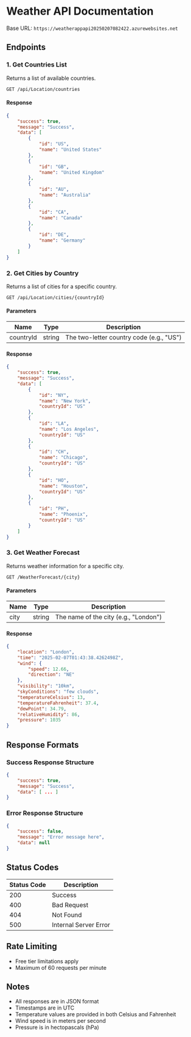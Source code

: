 # Weather API Documentation

Base URL: `https://weatherappapi20250207082422.azurewebsites.net`

## Endpoints

### 1. Get Countries List

Returns a list of available countries.

```http
GET /api/Location/countries
```

#### Response

```json
{
    "success": true,
    "message": "Success",
    "data": [
        {
            "id": "US",
            "name": "United States"
        },
        {
            "id": "GB",
            "name": "United Kingdom"
        },
        {
            "id": "AU",
            "name": "Australia"
        },
        {
            "id": "CA",
            "name": "Canada"
        },
        {
            "id": "DE",
            "name": "Germany"
        }
    ]
}
```

### 2. Get Cities by Country

Returns a list of cities for a specific country.

```http
GET /api/Location/cities/{countryId}
```

#### Parameters

| Name      | Type   | Description                                |
|-----------|--------|--------------------------------------------|
| countryId | string | The two-letter country code (e.g., "US")   |

#### Response

```json
{
    "success": true,
    "message": "Success",
    "data": [
        {
            "id": "NY",
            "name": "New York",
            "countryId": "US"
        },
        {
            "id": "LA",
            "name": "Los Angeles",
            "countryId": "US"
        },
        {
            "id": "CH",
            "name": "Chicago",
            "countryId": "US"
        },
        {
            "id": "HO",
            "name": "Houston",
            "countryId": "US"
        },
        {
            "id": "PH",
            "name": "Phoenix",
            "countryId": "US"
        }
    ]
}
```

### 3. Get Weather Forecast

Returns weather information for a specific city.

```http
GET /WeatherForecast/{city}
```

#### Parameters

| Name | Type   | Description                          |
|------|--------|--------------------------------------|
| city | string | The name of the city (e.g., "London")|

#### Response

```json
{
    "location": "London",
    "time": "2025-02-07T01:43:38.4262498Z",
    "wind": {
        "speed": 12.66,
        "direction": "NE"
    },
    "visibility": "10km",
    "skyConditions": "few clouds",
    "temperatureCelsius": 13,
    "temperatureFahrenheit": 37.4,
    "dewPoint": 34.79,
    "relativeHumidity": 86,
    "pressure": 1035
}
```

## Response Formats

### Success Response Structure
```json
{
    "success": true,
    "message": "Success",
    "data": [ ... ]
}
```

### Error Response Structure
```json
{
    "success": false,
    "message": "Error message here",
    "data": null
}
```

## Status Codes

| Status Code | Description |
|------------|-------------|
| 200 | Success |
| 400 | Bad Request |
| 404 | Not Found |
| 500 | Internal Server Error |

## Rate Limiting

- Free tier limitations apply
- Maximum of 60 requests per minute

## Notes

- All responses are in JSON format
- Timestamps are in UTC
- Temperature values are provided in both Celsius and Fahrenheit
- Wind speed is in meters per second
- Pressure is in hectopascals (hPa)
